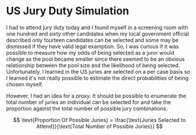 # US Jury Duty Simulation

I had to attend jury duty today and I found myself in a screening room with one hundred and sixty other candidates when my local government official described only fourteen candidates can be selected and some may be dismissed if they have valid legal examption. So, I was curious if it was possible to measure how my odds of being selected as a juror would change as the pool became smaller since there seemed to be an obvious relationship between the pool size and the likelihood of being selected. Unfortunately, I learned in the US juries are selected on a per case basis so I learned it's not really possible to estimate the direct probabilities of being chosen myself.

However, I had an idea for a proxy. It should be possible to enumerate the total number of juries an individual can be selected for and take the proportion against the total number of possible jury combinations.

$$
\text{Proportion Of Possible Juries} = \frac{\text{Juries Selected to Attend}}{\text{Total Number of Possible Juries}}
$$
 
